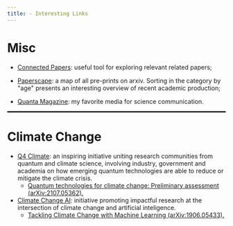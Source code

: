 ```yaml
---
title: - Interesting Links
---
```


<h1>Misc</h1>


<!-- <hr noshade> -->

* <a target="_blank" href="https://www.connectedpapers.com/">Connected Papers</a>:
useful tool for exploring relevant related papers;

* <a target="_blank" href="https://paperscape.org/">Paperscape</a>:
a map of all pre-prints on arxiv. Sorting in the category by "age" presents an interesting overview of recent academic production;

* <a target="_blank" href="https://www.quantamagazine.org/">Quanta Magazine</a>:
my favorite media for science communication.

<hr style="border: 1px solid" noshade>


<h1>Climate Change</h1>

<ul>
  <li> <a target="_blank" href="https://q4climate.github.io/">Q4 Climate</a>:
an inspiring initiative uniting research communities from quantum and climate science, involving industry, government and academia on how emerging quantum technologies are able to reduce or mitigate the climate crisis.
    <ul>
      <li><a target="_blank" href="https://arxiv.org/abs/2107.05362">Quantum technologies for climate change: Preliminary assessment (arXiv:2107.05362). </a></li>
    </ul>
  <li> <a target="_blank" href="https://www.climatechange.ai/">Climate Change AI</a>: initiative promoting impactful research at the intersection of climate change and artificial inteligence.
    <ul>
      <li><a target="_blank" href="https://arxiv.org/abs/2107.05362"> Tackling Climate Change with Machine Learning (arXiv:1906.05433). </a></li>
    </ul>


<!--* <a target="_blank" href="https://journals.plos.org/ploscompbiol/article?id=10.1371/journal.pcbi.1008539">Ten simple rules for tackling your first mathematical models: A guide for graduate students by graduate students.</a> <font size=2>Korryn Bodner et al. PLOS COMPUTATIONAL BIOLOGY. 2021.</font> -->

